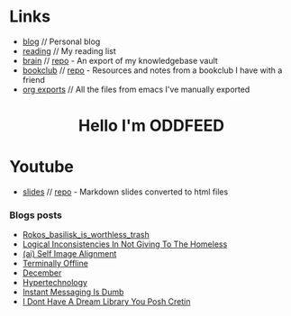 # Links
- [blog](https://blog.alienate.earth/index.html) // Personal blog
- [reading](https://org.alienate.earth/reading.html) // My reading list
- [brain](https://oddfeed.github.io/brain/index.html) // [repo](https://github.com/oddfeed/brain) - An export of my knowledgebase vault
- [bookclub](https://oddfeed.github.io/bookclub/) // [repo](https://github.com/oddfeed/bookclub) - Resources and notes from a bookclub I have with a friend
- [org exports](https://org.alienate.earth/index.html) // All the files from emacs I've manually exported

<h1 align="center">Hello I'm ODDFEED</h1>

# Youtube
- [slides](https://oddfeed.github.io/slides/) // [repo](https://github.com/oddfeed/slides) - Markdown slides converted to html files 

### Blogs posts
<!-- BLOG-POST-LIST:START -->
- [Rokos_basilisk_is_worthless_trash](https://oddfeed.github.io/blog/rokos_basilisk_is_worthless_trash/)
- [Logical Inconsistencies In Not Giving To The Homeless](https://oddfeed.github.io/blog/Logical-inconsistencies-in-not-giving-to-the-homeless/)
- [&lpar;ai&rpar; Self Image Alignment](https://oddfeed.github.io/blog/(AI)-self-image-alignment/)
- [Terminally Offline](https://oddfeed.github.io/blog/Terminally-offline/)
- [December](https://oddfeed.github.io/blog/December/)
- [Hypertechnology](https://oddfeed.github.io/blog/hypertechnology/)
- [Instant Messaging Is Dumb](https://oddfeed.github.io/blog/Instant-messaging-is-dumb/)
- [I Dont Have A Dream Library You Posh Cretin](https://oddfeed.github.io/blog/I-dont-have-a-dream-library-you-posh-cretin/)
<!-- BLOG-POST-LIST:END -->
